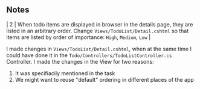 ## Notes

| 2 | When todo items are displayed in browser in the details page, they are listed in an arbitrary order. Change `Views/TodoList/Detail.cshtml` so that items are listed by order of importance: `High`, `Medium`, `Low` |

I made changes in `Views/TodoList/Detail.cshtml`, when at the same time I could have done it in the `Todo/Controllers/TodoListController.cs` Controller. I made the changes in the View for two reasons:
1. It was specifiacily mentioned in the task
2. We might want to reuse "default" ordering in different places of the app

